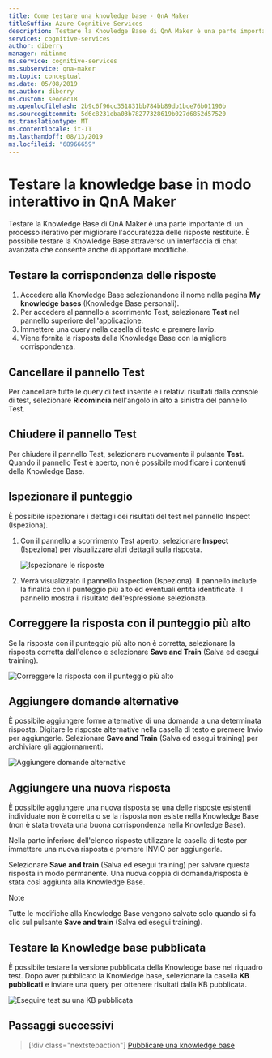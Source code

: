 ```yaml
---
title: Come testare una knowledge base - QnA Maker
titleSuffix: Azure Cognitive Services
description: Testare la Knowledge Base di QnA Maker è una parte importante di un processo iterativo per migliorare l'accuratezza delle risposte restituite. È possibile testare la Knowledge Base attraverso un'interfaccia di chat avanzata che consente anche di apportare modifiche.
services: cognitive-services
author: diberry
manager: nitinme
ms.service: cognitive-services
ms.subservice: qna-maker
ms.topic: conceptual
ms.date: 05/08/2019
ms.author: diberry
ms.custom: seodec18
ms.openlocfilehash: 2b9c6f96cc351831bb784bb89db1bce76b01190b
ms.sourcegitcommit: 5d6c8231eba03b78277328619b027d6852d57520
ms.translationtype: MT
ms.contentlocale: it-IT
ms.lasthandoff: 08/13/2019
ms.locfileid: "68966659"
---
```

# <a name="test-your-knowledge-base-interactively-in-qna-maker"></a>Testare la knowledge base in modo interattivo in QnA Maker

Testare la Knowledge Base di QnA Maker è una parte importante di un processo iterativo per migliorare l'accuratezza delle risposte restituite. È possibile testare la Knowledge Base attraverso un'interfaccia di chat avanzata che consente anche di apportare modifiche.

## <a name="test-answer-matching"></a>Testare la corrispondenza delle risposte

1. Accedere alla Knowledge Base selezionandone il nome nella pagina **My knowledge bases** (Knowledge Base personali).
1. Per accedere al pannello a scorrimento Test, selezionare **Test** nel pannello superiore dell'applicazione.
1. Immettere una query nella casella di testo e premere Invio.
1. Viene fornita la risposta della Knowledge Base con la migliore corrispondenza.

## <a name="clear-test-panel"></a>Cancellare il pannello Test

Per cancellare tutte le query di test inserite e i relativi risultati dalla console di test, selezionare **Ricomincia** nell'angolo in alto a sinistra del pannello Test.

## <a name="close-test-panel"></a>Chiudere il pannello Test

Per chiudere il pannello Test, selezionare nuovamente il pulsante **Test**. Quando il pannello Test è aperto, non è possibile modificare i contenuti della Knowledge Base.

## <a name="inspect-score"></a>Ispezionare il punteggio

È possibile ispezionare i dettagli dei risultati del test nel pannello Inspect (Ispeziona).

1.  Con il pannello a scorrimento Test aperto, selezionare **Inspect** (Ispeziona) per visualizzare altri dettagli sulla risposta.

    ![Ispezionare le risposte](../media/qnamaker-how-to-test-kb/inspect.png)

2.  Verrà visualizzato il pannello Inspection (Ispeziona). Il pannello include la finalità con il punteggio più alto ed eventuali entità identificate. Il pannello mostra il risultato dell'espressione selezionata.

## <a name="correct-the-top-scoring-answer"></a>Correggere la risposta con il punteggio più alto

Se la risposta con il punteggio più alto non è corretta, selezionare la risposta corretta dall'elenco e selezionare **Save and Train** (Salva ed esegui training).

![Correggere la risposta con il punteggio più alto](../media/qnamaker-how-to-test-kb/choose-answer.png)

## <a name="add-alternate-questions"></a>Aggiungere domande alternative

È possibile aggiungere forme alternative di una domanda a una determinata risposta. Digitare le risposte alternative nella casella di testo e premere Invio per aggiungerle. Selezionare **Save and Train** (Salva ed esegui training) per archiviare gli aggiornamenti.

![Aggiungere domande alternative](../media/qnamaker-how-to-test-kb/add-alternate-question.png)

## <a name="add-a-new-answer"></a>Aggiungere una nuova risposta

È possibile aggiungere una nuova risposta se una delle risposte esistenti individuate non è corretta o se la risposta non esiste nella Knowledge Base (non è stata trovata una buona corrispondenza nella Knowledge Base). 

Nella parte inferiore dell'elenco risposte utilizzare la casella di testo per immettere una nuova risposta e premere INVIO per aggiungerla. 

Selezionare **Save and train** (Salva ed esegui training) per salvare questa risposta in modo permanente. Una nuova coppia di domanda/risposta è stata così aggiunta alla Knowledge Base. 

> [!NOTE]
> Tutte le modifiche alla Knowledge Base vengono salvate solo quando si fa clic sul pulsante  **Save and train** (Salva ed esegui training).

## <a name="test-the-published-knowledge-base"></a>Testare la Knowledge base pubblicata

È possibile testare la versione pubblicata della Knowledge base nel riquadro test. Dopo aver pubblicato la Knowledge base, selezionare la casella **KB pubblicati** e inviare una query per ottenere risultati dalla KB pubblicata.

![Eseguire test su una KB pubblicata](../media/qnamaker-how-to-test-kb/test-against-published-kb.png)

## <a name="next-steps"></a>Passaggi successivi

> [!div class="nextstepaction"]
> [Pubblicare una knowledge base](./publish-knowledge-base.md)
